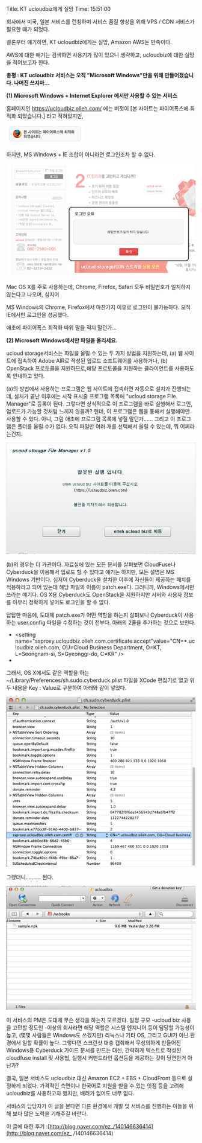 Title: KT ucloudbiz에게 실망
Time: 15:51:00

회사에서 미국, 일본 서비스를 런칭하며 서비스 품질 향상을 위해 VPS / CDN 서비스가 필요한 때가 되었다.

결론부터 얘기하면, KT ucloudbiz에게는 실망, Amazon AWS는 만족이다.

AWS에 대한 얘기는 검색하면 사용기가 많이 있으니 생략하고, ucloudbiz에 대한 실망을 적어보고자 한다.

  

  

**총평 : KT ucloudbiz 서비스는 오직 "Microsoft Windows"만을 위해 만들어졌습니다. 나머진 쓰지마...**

  

  

  

**(1) Microsoft Windows + Internet Explorer 에서만 사용할 수 있는 서비스**

홈페이지인 https://ucloudbiz.olleh.com/ 에는 버젓이 [본 사이트는 파이어폭스에 최적화 되었습니다.] 라고 적혀있지만,

![](Screen_Shot_2011-12-02_at_2.16.41_PM.png)

  

하지만, MS Windows + IE 조합이 아니라면 로그인조차 할 수 없다.

![](Screen_Shot_2011-12-01_at_2.45.03_PM.png)

  

Mac OS X를 주로 사용하는데, Chrome, Firefox, Safari 모두 비밀번호가 일치하지 않는다고 나오며, 심지어

MS Windows의 Chrome, Firefox에서 마찬가지 이유로 로그인이 불가능하다. 오직 IE에서만 로그인을 성공했다.

  

애초에 파이어폭스 최적화 따위 말을 적지 말던가...

  

  

  

  

**(2) Microsoft Windows에서만 파일을 올리세요.**

ucloud storage서비스는 파일을 올릴 수 있는 두 가지 방법을 지원하는데, (a) 웹 사이트에 접속하여 Adobe AIR로 작성된
업로드 소프트웨어를 사용하거나, (b) OpenStack 프로토콜을 지원하므로,해당 프로토콜을 지원하는 클라이언트를 사용하도록 안내하고
있다.

  

(a)의 방법에서 사용하는 프로그램은 웹 사이트에 접속하면 자동으로 설치가 진행되는데, 설치가 끝난 이후에는 시작 표시줄 프로그램 목록에
"ucloud storage File Manager"로 등록이 된다. 그렇다면 상식적으로 이 프로그램을 바로 실행해서 로그인, 업로드가
가능할 것처럼 느끼지 않을까? 헌데, 이 프로그램은 웹을 통해서 실행해야만 사용할 수 있다. 아니, 그럼 애초에 프로그램 목록에 넣질
말던가...... 그리고 이 프로그램은 폴더를 올릴 수가 없다. 오직 파일만 여러 개를 선택해서 올릴 수 있는데, 뭐 어쩌라는건지.

![](Screen_Shot_2011-12-02_at_3.34.29_PM.png)

  

(b)의 경우는 더 가관이다. 자료실에 있는 모든 문서를 살펴보면 CloudFuse나 Cyberduck을 이용해서 업로드 할 수 있다고
얘기는 하지만, 모든 설명은 MS Windows 기반이다. 심지어 Cyberduck을 설치한 이후에 자신들이 제공하는 패치를 적용하라고 되어
있는데 해당 파일의 이름이 patch.exe다. 그러니까, Windows에서만 쓰라는 얘기다. OS X용 Cyberduck도
OpenStack을 지원하지만 서버와 사용자 정보를 아무리 정확하게 넣어도 로그인을 할 수 없다.

  

답답한 마음에, 도대체 patch.exe가 어떤 역할을 하는지 살펴보니 Cyberduck이 사용하는 user.config 파일을 수정하는
것이 전부다. 아래의 2줄을 추가하는 것으로 보인다.

  

  * <setting name="ssproxy.ucloudbiz.olleh.com.certificate.accept"value="CN=*.ucloudbiz.olleh.com, OU=Cloud Business Department, O=KT, L=Seongnam-si, S=Gyeonggi-do, C=KR" />
  * <setting name="cf.authentication.context" value="/auth/v1.0" />

  

그래서, OS X에서도 같은 역할을 하는 ~/Library/Preferences/sh.sudo.cyberduck.plist 파일을 XCode
편집기로 열고 위 두 내용을 Key : Value로 구분하여 아래와 같이 넣었다.

  

![](Screen_Shot_2011-12-02_at_3.42.05_PM.png)

  

그랬더니.......... 된다.

  

![](Screen_Shot_2011-12-02_at_3.44.47_PM.png)

  

  

이 서비스의 PM은 도대체 무슨 생각을 하는지 모르겠다. 일정 규모 -ucloud biz 사용을 고민할 정도인 -이상의 회사라면 해당 역할은
시스템 엔지니어 등이 담당할 가능성이 높고, (몇몇 사람들은 Windows도 쓰겠지만) 리눅스나 기타 OS, 그리고 GUI가 아닌 환경에서
일할 확률이 높다. 그렇다면 스크린샷 대충 캡춰해서 무성의하게 만들어진 Windows용 Cyberduck 가이드 문서를 만드는 대신,
간략하게 텍스트로 작성된 cloudfuse install 및 사용법, 실행시 커맨드라인 옵션등을 제공하는 것이 당연한거 아닌가?

  

결국, 일본 서비스도 ucloudbiz 대신 Amazon EC2 + EBS + CloudFront 등으로 설정하게 되었다. 가격적인 측면이나
한국어로 지원을 받을 수 있는 잇점 등을 고려해 ucloudbiz를 사용하고자 했지만, 배려가 없어도 너무 없다.

  

  

서비스의 담당자가 이 글을 본다면 다른 환경에서 개발 및 서비스를 진행하는 이들을 위해 보다 많은 노력을 기해주길 바란다.

  

  

이 글에 대한 후기 :[http://blog.naver.com/ez_/140146636414](http://blog.naver.com/ez_
/140146636414)


